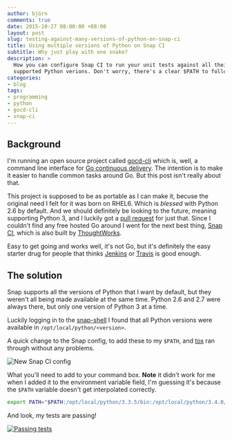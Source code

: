 ```yaml
---
author: björn
comments: true
date: 2015-10-27 08:00:00 +08:00
layout: post
slug: testing-against-many-versions-of-python-on-snap-ci
title: Using multiple versions of Python on Snap CI
subtitle: Why just play with one snake?
description: >
  How you can configure Snap CI to run your unit tests against all their
  supported Python verions. Don't worry, there's a clear $PATH to follow.
categories:
- blog
tags:
- programming
- python
- gocd-cli
- snap-ci
---
```

## Background

I'm running an open source project called [gocd-cli] which is, well, a command
line interface for [Go continuous delivery]. The intention is to make it
easier to handle common tasks around Go. But this post isn't really about that.

This project is supposed to be as portable as I can make it, becuse the original
need I felt for it was born on RHEL6. Which is *blessed* with Python 2.6 by
default. And we should definitely be looking to the future, meaning supporting
Python 3, and I luckily got a [pull request] for just that. Since I couldn't
find any free hosted Go around I went for the next best thing, [Snap CI],
which is also built by [ThoughtWorks].

Easy to get going and works well, it's not Go, but it's definitely the easy
starter drug for people that thinks [Jenkins] or [Travis] is good enough.

## The solution

Snap supports all the versions of Python that I want by default, but they
weren't all being made available at the same time. Python 2.6 and 2.7
were always there, but only one version of Python 3 at a time.

Luckily logging in to the [snap-shell] I found that all Python versions were
available in `/opt/local/python/<version>`.

A quick change to the Snap config, to add these to my `$PATH`, and [tox] ran
through without any problems.

<img src="{{ site.url }}/img/2015/10/snap-console.png" alt="New Snap CI config" class="center-block">

What you'll need to add to your command box. **Note** it didn't work for me when
I added it to the environment variable field, I'm guessing it's because the `$PATH`
variable doesn't get interpolated correctly.

``` bash
export PATH="$PATH:/opt/local/python/3.3.5/bin:/opt/local/python/3.4.0/bin:/opt/local/python/3.5.0/bin"
```

And look, my tests are passing!

[<img src="{{ site.url }}/img/2015/10/snap-success.png" alt="Passing tests" class="center-block">](https://snap-ci.com/gaqzi/py-gocd/branch/master)

[gocd-cli]: https://github.com/gaqzi/gocd-cli
[pull request]: https://github.com/gaqzi/py-gocd/pull/6
[Go continuous delivery]: http://www.go.cd/
[Snap CI]: https://snap-ci.com/
[ThoughtWorks]: https://en.wikipedia.org/wiki/ThoughtWorks
[Jenkins]: https://en.wikipedia.org/wiki/Jenkins_(software)
[Travis]: https://en.wikipedia.org/wiki/Travis_CI
[tox]: https://tox.readthedocs.org/en/latest/
[snap-shell]: https://blog.snap-ci.com/blog/2014/08/11/introducing-snap-shell/
